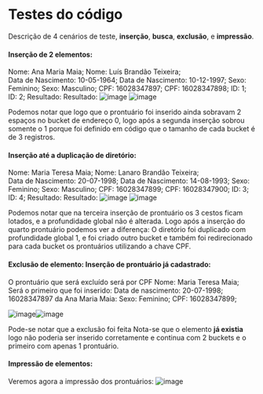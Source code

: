 # Testes do código

Descrição de 4 cenários de teste, **inserção**, **busca**, **exclusão**, e **impressão**.

#### Inserção de 2 elementos: 

Nome: Ana Maria Maia;                                                Nome: Luís Brandão Teixeira;       
Data de Nascimento: 10-05-1964;                              Data de Nascimento: 10-12-1997;
Sexo: Feminino;                                                             Sexo: Masculino;
CPF: 16028347897;                                            		   CPF: 16028347898;
ID: 1;																				ID: 2;
Resultado:                                    								  Resultado: 
![image](https://user-images.githubusercontent.com/57811501/121294112-3519e700-c8c3-11eb-8959-d4f859649cad.png)                     ![image](https://user-images.githubusercontent.com/57811501/121294417-bec9b480-c8c3-11eb-8f89-11119a99cbf6.png)

Podemos notar que logo que o prontuário foi inserido ainda sobravam 2 espaços no bucket de endereço 0, logo após a segunda inserção sobrou somente o 1 porque foi definido em código que o tamanho de cada bucket é de 3 registros.



#### Inserção até a duplicação de diretório: 

Nome: Maria Teresa Maia;                                          Nome: Lanaro Brandão Teixeira;       
Data de Nascimento: 20-07-1998;                              Data de Nascimento: 14-08-1993;
Sexo: Feminino;                                                             Sexo: Masculino;
CPF: 16028347899;                                            		   CPF: 16028347900;
ID: 3;																				ID: 4;
Resultado:                                    								  Resultado: 
![image](https://user-images.githubusercontent.com/57811501/121295043-c2117000-c8c4-11eb-8e87-1c0136160af8.png)                        ![image](https://user-images.githubusercontent.com/57811501/121295218-0a309280-c8c5-11eb-9d46-5c2ac1310269.png)          

Podemos notar que na terceira inserção de prontuário os 3 cestos ficam lotados, e a profundidade global não é alterada. Logo após a inserção do quarto prontuário podemos ver a diferença: O diretório foi duplicado com profundidade global 1, e foi criado outro bucket e também foi redirecionado para cada bucket os prontuários utilizando a chave CPF.



#### Exclusão de elemento:            						  Inserção de prontuário já cadastrado:

O prontuário que será  excluído será por CPF			         Nome: Maria Teresa Maia;      
Será o primeiro que foi inserido: 										  Data de nascimento: 20-07-1998;
16028347897 da Ana Maria Maia: 										Sexo: Feminino;
																									CPF: 16028347899;

![image](https://user-images.githubusercontent.com/57811501/121296325-d6566c80-c8c6-11eb-8396-c023b1b34843.png)![image](https://user-images.githubusercontent.com/57811501/121297048-19fda600-c8c8-11eb-96ff-0a123f0d7c49.png)        

Pode-se notar que a exclusão foi feita          Nota-se que o elemento **já existia** logo não poderia ser inserido
corretamente e continua com 2 buckets e 
o primeiro com apenas 1 prontuário.



#### Impressão de elementos:

Veremos agora a impressão dos prontuários:
![image](https://user-images.githubusercontent.com/57811501/121297471-b9229d80-c8c8-11eb-9217-55e4fe834bc8.png)